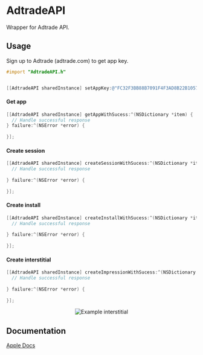 AdtradeAPI
==========

Wrapper for Adtrade API. 


Usage
-----

Sign up to Adtrade (adtrade.com) to get app key. 

```objective-c
#import "AdtradeAPI.h"
```

```objective-c

[[AdtradeAPI sharedInstance] setAppKey:@"FC32F3BB88B7091F4F3AD8B22B105728"];

```

#### Get app
```objective-c
[[AdtradeAPI sharedInstance] getAppWithSucess:^(NSDictionary *item) {
  // Handle successful response
} failure:^(NSError *error) {
  
}];
```

#### Create session
```objective-c
[[AdtradeAPI sharedInstance] createSessionWithSucess:^(NSDictionary *item) {
  // Handle successful response
  
} failure:^(NSError *error) {
        
}];
```

#### Create install
```objective-c
[[AdtradeAPI sharedInstance] createInstallWithSucess:^(NSDictionary *item) {
  // Handle successful response
  
} failure:^(NSError *error) {
        
}];
```

#### Create interstitial
```objective-c
[[AdtradeAPI sharedInstance] createImpressionWithSucess:^(NSDictionary *item) {
  // Handle successful response
  
} failure:^(NSError *error) {
        
}];
```

<p align="center">
  <img src="https://raw.githubusercontent.com/adtrade/AdtradeAPI/master/Resources/show-ad.png?token=ABWhtYhavcfuRcAAOmbv-NPnhQF1rDmHks5XIo7KwA%3D%3D" alt="Example interstitial"/>
</p>



Documentation
-------------

[Apple Docs](http://adtrade.github.io/adtrade-ios-api/logs/appledoc/html/Classes/AdtradeAPI.html)

